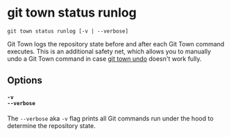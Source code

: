 # git town status runlog

```command-summary
git town status runlog [-v | --verbose]
```

Git Town logs the repository state before and after each Git Town command
executes. This is an additional safety net, which allows you to manually undo a
Git Town command in case [git town undo](undo.md) doesn't work fully.

## Options

#### `-v`<br>`--verbose`

The `--verbose` aka `-v` flag prints all Git commands run under the hood to
determine the repository state.
